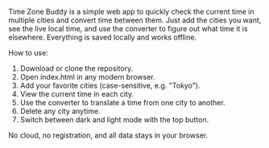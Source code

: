 Time Zone Buddy is a simple web app to quickly check the current time in multiple cities and convert time between them. Just add the cities you want, see the live local time, and use the converter to figure out what time it is elsewhere. Everything is saved locally and works offline.

How to use:
1. Download or clone the repository.
2. Open index.html in any modern browser.
3. Add your favorite cities (case-sensitive, e.g. "Tokyo").
4. View the current time in each city.
5. Use the converter to translate a time from one city to another.
6. Delete any city anytime.
7. Switch between dark and light mode with the top button.

No cloud, no registration, and all data stays in your browser.
